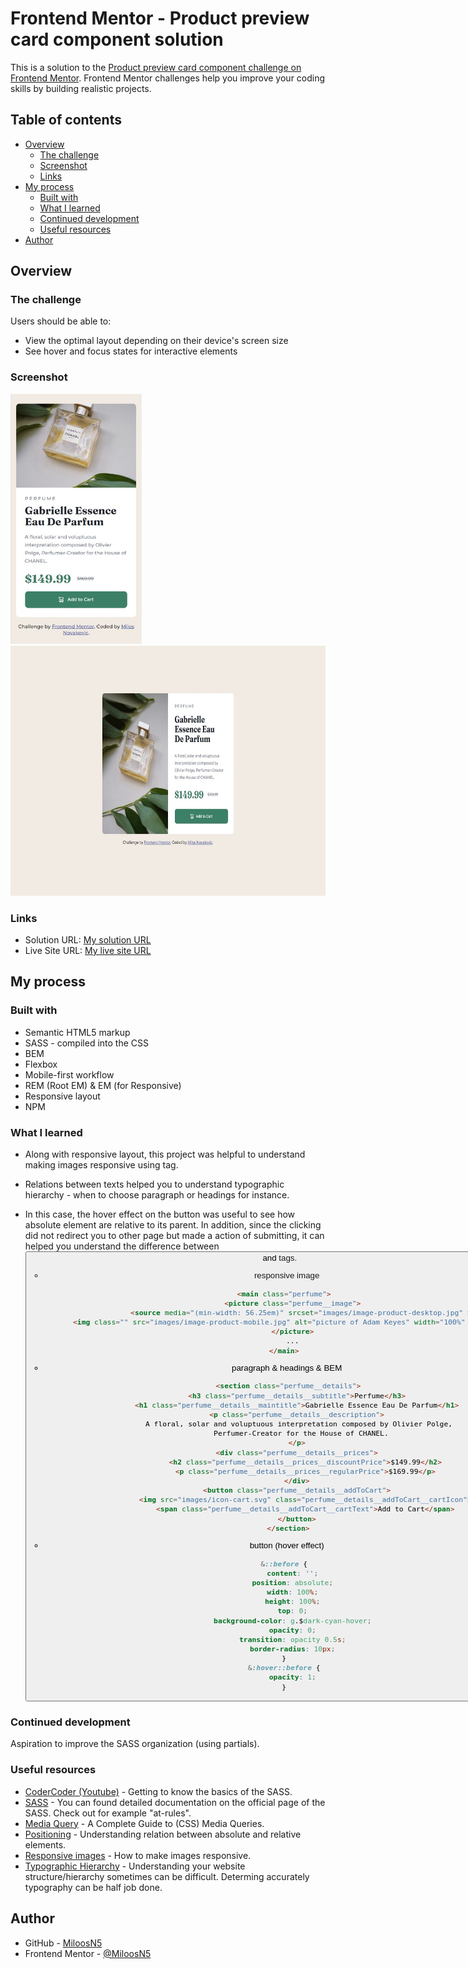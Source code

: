 # Frontend Mentor - Product preview card component solution

This is a solution to the [Product preview card component challenge on Frontend Mentor](https://www.frontendmentor.io/challenges/product-preview-card-component-GO7UmttRfa). Frontend Mentor challenges help you improve your coding skills by building realistic projects. 

## Table of contents

- [Overview](#overview)
  - [The challenge](#the-challenge)
  - [Screenshot](#screenshot)
  - [Links](#links)
- [My process](#my-process)
  - [Built with](#built-with)
  - [What I learned](#what-i-learned)
  - [Continued development](#continued-development)
  - [Useful resources](#useful-resources)
- [Author](#author)

## Overview

### The challenge

Users should be able to:

- View the optimal layout depending on their device's screen size
- See hover and focus states for interactive elements

### Screenshot
<div>
  <img src="solution_images/solution_mobileview375.jpg" width="auto" height="400" src="solution on mobile view"/>
  <img src="solution_images/solution_desktopview1440.jpg" width="auto" height="400" src="solution on desktop view"/>
</div>

### Links

- Solution URL: [My solution URL](https://github.com/MiloosN5/FrontendMentor_ProductPreviewCardComponent_Challenge)
- Live Site URL: [My live site URL](https://miloosn5.github.io/FrontendMentor_ResultsSummaryComponent_Challenge/public/)


## My process

### Built with

- Semantic HTML5 markup
- SASS - compiled into the CSS
- BEM
- Flexbox
- Mobile-first workflow
- REM (Root EM) & EM (for Responsive)
- Responsive layout
- NPM

### What I learned

* Along with responsive layout, this project was helpful to understand making images responsive using <picture> tag. 
* Relations between texts helped you to understand typographic hierarchy - when to choose paragraph or headings for instance.
* In this case, the hover effect on the button was useful to see how absolute element are relative to its parent. In addition, since the clicking did not redirect you to other page but made a action of submitting, it can helped you understand the difference between <button> and <a> tags.


  * responsive image
  ```html
    <main class="perfume">
        <picture class="perfume__image">
            <source media="(min-width: 56.25em)" srcset="images/image-product-desktop.jpg" >
            <img class="" src="images/image-product-mobile.jpg" alt="picture of Adam Keyes" width="100%" height="auto">
        </picture>
        ...
    </main>
  ```
  * paragraph & headings & BEM
  ```html
      <section class="perfume__details">
          <h3 class="perfume__details__subtitle">Perfume</h3>
          <h1 class="perfume__details__maintitle">Gabrielle Essence Eau De Parfum</h1>
          <p class="perfume__details__description">
            A floral, solar and voluptuous interpretation composed by Olivier Polge, 
            Perfumer-Creator for the House of CHANEL.
          </p>
          <div class="perfume__details__prices">
              <h2 class="perfume__details__prices__discountPrice">$149.99</h2>
              <p class="perfume__details__prices__regularPrice">$169.99</p>
          </div>
          <button class="perfume__details__addToCart">
              <img src="images/icon-cart.svg" class="perfume__details__addToCart__cartIcon">
              <span class="perfume__details__addToCart__cartText">Add to Cart</span>
          </button>
      </section>
  ```
  * button (hover effect)
  ```css
    &::before {
        content: '';
        position: absolute;
        width: 100%;
        height: 100%;
        top: 0;
        background-color: g.$dark-cyan-hover;
        opacity: 0;
        transition: opacity 0.5s;
        border-radius: 10px;
    }
    &:hover::before {
        opacity: 1;
    }
  ```

### Continued development

Aspiration to improve the SASS organization (using partials).

### Useful resources

- [CoderCoder (Youtube)](https://www.youtube.com/watch?v=jfMHA8SqUL4) - Getting to know the basics of the SASS.
- [SASS](https://sass-lang.com/documentation/at-rules) - You can found detailed documentation on the official page of the SASS. Check out for example "at-rules".
- [Media Query](https://css-tricks.com/a-complete-guide-to-css-media-queries/) - A Complete Guide to (CSS) Media Queries.
- [Positioning](https://www.freecodecamp.org/news/css-positioning-position-absolute-and-relative/) - Understanding relation between absolute and relative elements.
- [Responsive images](https://developer.mozilla.org/en-US/docs/Learn/HTML/Multimedia_and_embedding/Responsive_images) - How to make images responsive.
- [Typographic Hierarchy](https://www.toptal.com/designers/typography/typographic-hierarchy) - Understanding your website structure/hierarchy sometimes can be difficult. Determing accurately typography can be half job done. 

## Author

- GitHub - [MiloosN5](https://github.com/MiloosN5)
- Frontend Mentor - [@MiloosN5](https://www.frontendmentor.io/profile/MiloosN5)



